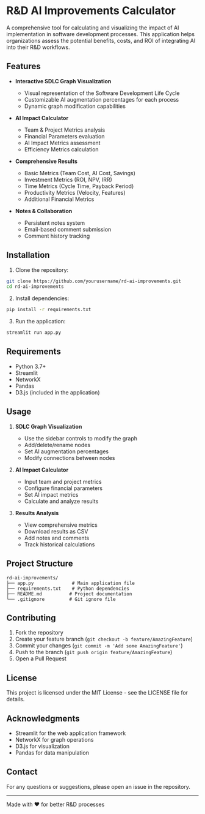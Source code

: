 # R&D AI Improvements Calculator

A comprehensive tool for calculating and visualizing the impact of AI implementation in software development processes. This application helps organizations assess the potential benefits, costs, and ROI of integrating AI into their R&D workflows.

## Features

- **Interactive SDLC Graph Visualization**
  - Visual representation of the Software Development Life Cycle
  - Customizable AI augmentation percentages for each process
  - Dynamic graph modification capabilities

- **AI Impact Calculator**
  - Team & Project Metrics analysis
  - Financial Parameters evaluation
  - AI Impact Metrics assessment
  - Efficiency Metrics calculation

- **Comprehensive Results**
  - Basic Metrics (Team Cost, AI Cost, Savings)
  - Investment Metrics (ROI, NPV, IRR)
  - Time Metrics (Cycle Time, Payback Period)
  - Productivity Metrics (Velocity, Features)
  - Additional Financial Metrics

- **Notes & Collaboration**
  - Persistent notes system
  - Email-based comment submission
  - Comment history tracking

## Installation

1. Clone the repository:
```bash
git clone https://github.com/yourusername/rd-ai-improvements.git
cd rd-ai-improvements
```

2. Install dependencies:
```bash
pip install -r requirements.txt
```

3. Run the application:
```bash
streamlit run app.py
```

## Requirements

- Python 3.7+
- Streamlit
- NetworkX
- Pandas
- D3.js (included in the application)

## Usage

1. **SDLC Graph Visualization**
   - Use the sidebar controls to modify the graph
   - Add/delete/rename nodes
   - Set AI augmentation percentages
   - Modify connections between nodes

2. **AI Impact Calculator**
   - Input team and project metrics
   - Configure financial parameters
   - Set AI impact metrics
   - Calculate and analyze results

3. **Results Analysis**
   - View comprehensive metrics
   - Download results as CSV
   - Add notes and comments
   - Track historical calculations

## Project Structure

```
rd-ai-improvements/
├── app.py              # Main application file
├── requirements.txt    # Python dependencies
├── README.md          # Project documentation
└── .gitignore         # Git ignore file
```

## Contributing

1. Fork the repository
2. Create your feature branch (`git checkout -b feature/AmazingFeature`)
3. Commit your changes (`git commit -m 'Add some AmazingFeature'`)
4. Push to the branch (`git push origin feature/AmazingFeature`)
5. Open a Pull Request

## License

This project is licensed under the MIT License - see the LICENSE file for details.

## Acknowledgments

- Streamlit for the web application framework
- NetworkX for graph operations
- D3.js for visualization
- Pandas for data manipulation

## Contact

For any questions or suggestions, please open an issue in the repository.

---

Made with ❤️ for better R&D processes 